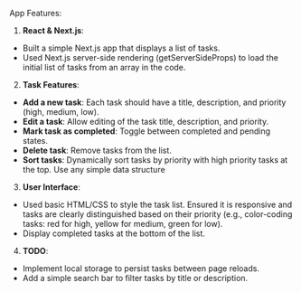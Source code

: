 
   
App Features:
1. **React & Next.js**:
- Built a simple Next.js app that displays a list of tasks.
- Used Next.js server-side rendering (getServerSideProps) to load the initial list of tasks from
an array in the code.
2. **Task Features**:
- **Add a new task**: Each task should have a title, description, and priority (high, medium, low).
- **Edit a task**: Allow editing of the task title, description, and priority.
- **Mark task as completed**: Toggle between completed and pending states.
- **Delete task**: Remove tasks from the list.
- **Sort tasks**: Dynamically sort tasks by priority with high priority tasks at the top. Use any
simple data structure
3. **User Interface**:
- Used basic HTML/CSS to style the task list. Ensured it is responsive and tasks are clearly
distinguished based on their priority (e.g., color-coding tasks: red for high, yellow for medium,
green for low).
- Display completed tasks at the bottom of the list.
4. **TODO**:
- Implement local storage to persist tasks between page reloads.
- Add a simple search bar to filter tasks by title or description.




